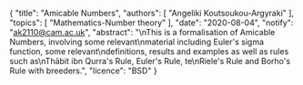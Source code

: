 {
    "title": "Amicable Numbers",
    "authors": [
        "Angeliki Koutsoukou-Argyraki"
    ],
    "topics": [
        "Mathematics-Number theory"
    ],
    "date": "2020-08-04",
    "notify": "ak2110@cam.ac.uk",
    "abstract": "\nThis is a formalisation of Amicable Numbers, involving some relevant\nmaterial including Euler's sigma function, some relevant\ndefinitions, results and examples as well as rules such as\nTh&#257;bit ibn Qurra's Rule, Euler's Rule, te\nRiele's Rule and Borho's Rule with breeders.",
    "licence": "BSD"
}